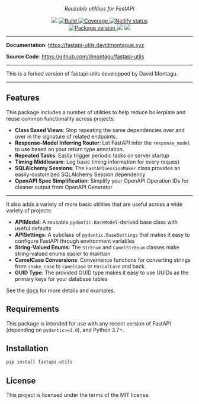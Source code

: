 <p align="center">
    <em>Reusable utilities for FastAPI</em>
</p>
<p align="center">
<img src="https://img.shields.io/github/last-commit/augustinio/fastapi-utils-evo.svg">
<a href="https://github.com/augustinio/fastapi-utils-evo" target="_blank">
    <img src="https://github.com/augustinio/fastapi-utils-evo/workflows/build/badge.svg" alt="Build">
</a>
<a href="https://codecov.io/gh/dmontagu/fastapi-utils" target="_blank">
    <img src="https://codecov.io/gh/dmontagu/fastapi-utils/branch/master/graph/badge.svg" alt="Coverage">
</a>
<a href="https://app.netlify.com/sites/trusting-archimedes-72b369/deploys">
    <img src="https://img.shields.io/netlify/28b2a077-65b1-4d6c-9dba-13aaf6059877" alt="Netlify status">
</a>
<br />
<a href="https://pypi.org/project/fastapi-utils-evo" target="_blank">
    <img src="https://badge.fury.io/py/fastapi-utils.svg" alt="Package version">
</a>
    <img src="https://img.shields.io/pypi/pyversions/fastapi-utils-evo.svg">
    <img src="https://img.shields.io/github/license/augustinio/fastapi-utils-evo.svg">
</p>

---

**Documentation**: <a href="https://fastapi-utils.davidmontague.xyz" target="_blank">https://fastapi-utils.davidmontague.xyz</a>

**Source Code**: <a href="https://github.com/dmontagu/fastapi-utils" target="_blank">https://github.com/dmontagu/fastapi-utils</a>

---

This is a forked version of fastapi-utils developped by David Montagu.

---

## Features

This package includes a number of utilities to help reduce boilerplate and reuse common functionality across projects:

- **Class Based Views**: Stop repeating the same dependencies over and over in the signature of related endpoints.
- **Response-Model Inferring Router**: Let FastAPI infer the `response_model` to use based on your return type annotation.
- **Repeated Tasks**: Easily trigger periodic tasks on server startup
- **Timing Middleware**: Log basic timing information for every request
- **SQLAlchemy Sessions**: The `FastAPISessionMaker` class provides an easily-customized SQLAlchemy Session dependency
- **OpenAPI Spec Simplification**: Simplify your OpenAPI Operation IDs for cleaner output from OpenAPI Generator

---

It also adds a variety of more basic utilities that are useful across a wide variety of projects:

- **APIModel**: A reusable `pydantic.BaseModel`-derived base class with useful defaults
- **APISettings**: A subclass of `pydantic.BaseSettings` that makes it easy to configure FastAPI through environment variables
- **String-Valued Enums**: The `StrEnum` and `CamelStrEnum` classes make string-valued enums easier to maintain
- **CamelCase Conversions**: Convenience functions for converting strings from `snake_case` to `camelCase` or `PascalCase` and back
- **GUID Type**: The provided GUID type makes it easy to use UUIDs as the primary keys for your database tables

See the [docs](https://fastapi-utils.davidmontague.xyz/) for more details and examples.

## Requirements

This package is intended for use with any recent version of FastAPI (depending on `pydantic>=1.0`), and Python 3.7+.

## Installation

```bash
pip install fastapi-utils
```

## License

This project is licensed under the terms of the MIT license.
